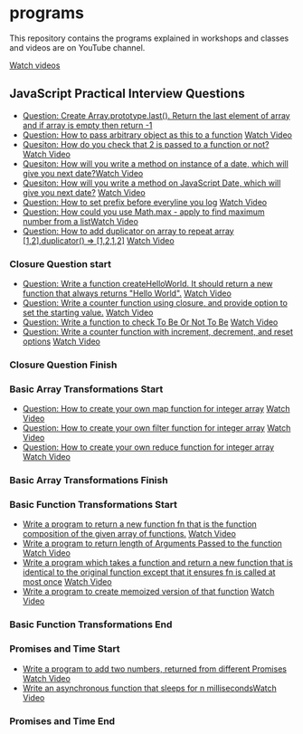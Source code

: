 # programs

This repository contains the programs explained in workshops and classes and videos are on YouTube channel.

[Watch videos](https://www.youtube.com/playlist?list=PLIfcYFqzDXHlvuP9MLZHEYYgZ2euprPQJ)

## JavaScript Practical Interview Questions

- [Question: Create Array.prototype.last(). Return the last element of array and if array is empty then return -1](./create%20method%20Array-prototype-last.js)
- [Question: How to pass arbitrary object as this to a function](./arbitrary%20object%20as%20this.js) [Watch Video](https://youtu.be/6FRu1LETI5Q)
- [Quesiton: How do you check that 2 is passed to a function or not?](./Is%202%20passed%20to%20a%20function.js) [Watch Video](https://youtu.be/20LChDoaSsQ)
- [Quesiton: How will you write a method on instance of a date, which will give you next date?](./method%20on%20instance%20of%20a%20date%20to%20get%20next%20date.js)[Watch Video](https://youtu.be/8_Ldy699bFM)
- [Quesiton: How will you write a method on JavaScript Date, which will give you next date?](./method%20on%20Date%20to%20get%20next%20date.js) [Watch Video](https://youtu.be/8_Ldy699bFM)
- [Question: How to set prefix before everyline you log](./how-to-set-prefix-before-everyline-you-log.js) [Watch Video](https://youtu.be/_1DgjMXEnP4)
- [Question: How could you use Math.max - apply to find maximum number from a list](./How-could-you-use-Math-max-apply-to-find-maximum-number-from-a-list.js)[Watch Video](https://youtu.be/gDVNQF87yIg)
- [Question: How to add duplicator on array to repeat array [1,2].duplicator() => [1,2,1,2]](./how-to-add-duplicator-on-array-to-repeat-array.js) [Watch Video](https://youtu.be/XSGxEE04xKI)

### Closure Question start

- [Question: Write a function createHelloWorld. It should return a new function that always returns "Hello World".](./write-a-function-createHelloWorld-It-should-return-a-new-function-that-always-returns-Hello-World.js) [Watch Video](https://youtu.be/E4AKSxnm8GU)
- [Question: Write a counter function using closure, and provide option to set the starting value.](./write-a-counter-function-using-closure,-and-provide-option-to-set-the-starting-value.js) [Watch Video](https://youtu.be/JAjewrmCNY4)
- [Question: Write a function to check To Be Or Not To Be](./write-a-function-to-check-to-be-or-not-to-be.js) [Watch Video](https://youtu.be/WDdUBlwk9Qs)
- [Question: Write a counter function with increment, decrement, and reset options](./write-a-counter-function-with-increment-decrement-and-reset-options.js) [Watch Video](https://youtu.be/95KRwwrFXt0)

### Closure Question Finish

### Basic Array Transformations Start

- [Question: How to create your own map function for integer array](./how-to-create-your-own-map-function-for-integer-array.js) [Watch Video](https://youtu.be/J9xpGDr72oo)
- [Question: How to create your own filter function for integer array](./how-to-create-your-own-filter-function-for-integer-array.js) [Watch Video](https://youtu.be/On4MA0XRfhU)
- [Question: How to create your own reduce function for integer array](./how-to-create-your-own-reduce-function-for-integer-array.js) [Watch Video](https://youtu.be/9_gKH3eTGSo)

### Basic Array Transformations Finish

### Basic Function Transformations Start

- [Write a program to return a new function fn that is the function composition of the given array of functions.](./write-a-program-to-return-a-new-function-fn-that-is-the-function-composition-of-the-given-array-of-functions.js) [Watch Video](https://youtu.be/gp-IyiAuIi8)
- [Write a program to return length of Arguments Passed to the function](./write-a-program-to-return-length-of-Arguments-Passed-to-the-function.js) [Watch Video](https://youtu.be/QKDhwpKl600)
- [Write a program which takes a function and return a new function that is identical to the original function except that it ensures fn is called at most once](./write-a-program-which-takes-a-function-and-return-a-new-function-that-is-identical-to-the-original-function-except-that-it-ensures-fn-is-called-at-most-once.js) [Watch Video](https://youtu.be/gZtNlpBiBZ8)
- [Write a program to create memoized version of that function](./write-a-program-to-create-memoized-version-of-that-function.js) [Watch Video](https://youtu.be/nzXAUZH0H9s)

### Basic Function Transformations End

### Promises and Time Start

- [Write a program to add two numbers, returned from different Promises](./write-a-program-to-add-two-numbers-returned-from-different-Promises.js) [Watch Video](https://youtu.be/Of3W7gjSuEo)
- [Write an asynchronous function that sleeps for n milliseconds](./write-an-asynchronous-function-that-sleeps-for-n-millis-milliseconds.js)[Watch Video](https://youtu.be/5oSNbMmsiB4)

### Promises and Time End
